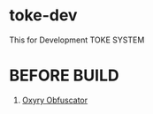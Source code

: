 # toke-dev
This for Development TOKE SYSTEM

# BEFORE BUILD
1. [Oxyry Obfuscator](https://pyob.oxyry.com/)
